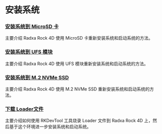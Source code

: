 # 安装系统

### [安装系统到 MicroSD 卡](/rock4/rock4d/getting-started/reinstall-system/boot_sd)

主要介绍 Radxa Rock 4D 使用 MicroSD 卡重新安装系统和启动系统的方法。

### [安装系统到 UFS 模块](/rock4/rock4d/getting-started/reinstall-system/boot_ufs)

主要介绍 Radxa Rock 4D 使用 UFS 模块重新安装系统和启动系统的方法。

### [安装系统到 M.2 NVMe SSD](/rock4/rock4d/getting-started/reinstall-system/boot_nvme)

主要介绍 Radxa Rock 4D 使用 M.2 NVMe SSD 重新安装系统和启动系统的方法。

### [下载 Loader文件](/rock4/rock4d/getting-started/reinstall-system/boot_start)

主要介绍如何使用 RKDevTool 工具烧录 Loader 文件到 Radxa Rock 4D 上，然后基于这个环境进一步安装系统和启动系统。
